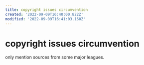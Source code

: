```yaml
---
title: copyright issues circumvention
created: '2022-09-09T16:40:00.822Z'
modified: '2022-09-09T16:41:03.160Z'
---
```


# copyright issues circumvention

only mention sources from some major leagues.
